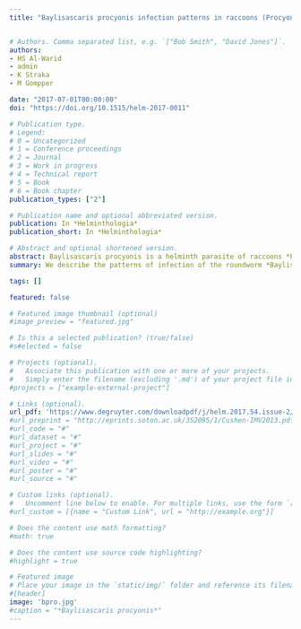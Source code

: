 ```yaml
---
title: "Baylisascaris procyonis infection patterns in raccoons (Procyon lotor) from Missouri and Arkansas, USA"


# Authors. Comma separated list, e.g. `["Bob Smith", "David Jones"]`.
authors: 
- HS Al-Warid
- admin
- K Straka
- M Gompper

date: "2017-07-01T00:00:00"
doi: "https://doi.org/10.1515/helm-2017-0011"

# Publication type.
# Legend:
# 0 = Uncategorized
# 1 = Conference proceedings
# 2 = Journal
# 3 = Work in progress
# 4 = Technical report
# 5 = Book
# 6 = Book chapter
publication_types: ["2"]

# Publication name and optional abbreviated version.
publication: In *Helminthologia*
publication_short: In *Helminthologia*

# Abstract and optional shortened version.
abstract: Baylisascaris procyonis is a helminth parasite of raccoons *Procyon lotor* and represents a health concern in paratenic hosts,including humans and diverse domestic and wildlife species. In North America the helminth is expanding its geographic range. To better understand patterns of infection in the Ozark region of the USA, raccoons (n=61) were collected in 2013-2014 from five counties in Missouri and Arkansas, USA and necropsied. We documented *B. procyonis* in all survyed locations. The overall prevalence of *B. procyonis* was 44.3% (95% CI = 31.9 - 57.4) and was significantly higher in females than males. There were also significant differences in prevalence among raccoons sampled north and south of the Missouri River. Mean intensity was 9.9 (CI = 5.44 - 17.22), and parasite were highly aggregated among hosts such that approximately 20% of hosts harbor 90% of parasites. These levels of parasitism indicate that *B. procyonis* is common in the region and its impacts on paratenic hosts could be qualitatively similar to effects observed in other localities.
summary: We describe the patterns of infection of the roundworm *Baylisascaris procyonis* from raccoons *Procyon lotor* collected in 2013-2014 from five counties in Missouri and Arkansas.

tags: []

featured: false

# Featured image thumbnail (optional)
#image_preview = "featured.jpg"

# Is this a selected publication? (true/false)
#s#elected = false

# Projects (optional).
#   Associate this publication with one or more of your projects.
#   Simply enter the filename (excluding '.md') of your project file in `content/project/`.
#projects = ["example-external-project"]

# Links (optional).
url_pdf: 'https://www.degruyter.com/downloadpdf/j/helm.2017.54.issue-2/helm-2017-0011/helm-2017-0011.pdf'
#url_preprint = "http://eprints.soton.ac.uk/352095/1/Cushen-IMV2013.pdf"
#url_code = "#"
#url_dataset = "#"
#url_project = "#"
#url_slides = "#"
#url_video = "#"
#url_poster = "#"
#url_source = "#"

# Custom links (optional).
#   Uncomment line below to enable. For multiple links, use the form `[{...}, {...}, {...}]`.
#url_custom = [{name = "Custom Link", url = "http://example.org"}]

# Does the content use math formatting?
#math: true

# Does the content use source code highlighting?
#highlight = true

# Featured image
# Place your image in the `static/img/` folder and reference its filename below, e.g. `image = "example.jpg"`.
#[header]
image: 'bpro.jpg'
#caption = "*Baylisascaris procyonis*"
---
```

